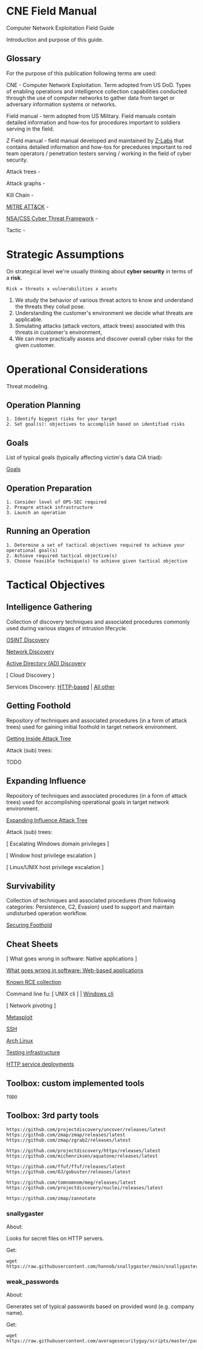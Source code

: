 
# CNE Field Manual

Computer Network Exploitation Field Guide

Introduction and purpose of this guide.

## Glossary

For the purpose of this publication following terms are used:

CNE - Computer Network Exploitation. Term adopted from US DoD. Types of enabling operations and intelligence collection capabilities conducted through the use of computer networks to gather data from target or adversary information systems or networks.

Field manual - term adopted from US Military. Field manuals contain detailed information and how-tos for procedures important to soldiers serving in the field.

Z Field manual - field manual developed and maintained by [Z-Labs](https://z-labs.eu) that contains detailed information and how-tos for precedures important to red team operators / penetration testers serving / working in the field of cyber security.

Attack trees -

Attack graphs -

Kill Chain -

[MITRE ATT&CK](https://attack.mitre.org/) -

[NSA/CSS Cyber Threat Framework](https://www.dni.gov/index.php/cyber-threat-framework) -

Tactic - 

# Strategic Assumptions

On strategical level we're usually thinking about **cyber security** in terms of a **risk**.

    Risk = threats x vulnerabilities x assets

1. We study the behavior of various threat actors to know and understand the threats they colud pose.
2. Understanding the customer's environment we decide what threats are applicable.
3. Simulating attacks (attack vectors, attack trees) associated with this threats in customer's environment,
4. We can more practically assess and discover overall cyber risks for the given customer.

# Operational Considerations

Threat modeling.

## Operation Planning

```
1. Identify biggest risks for your target
2. Set goal(s): objectives to accomplish based on identified risks
```

## Goals

List of typical goals (typically affecting victim's data CIA triad):

[Goals](Goals/README.md)

## Operation Preparation

```
1. Consider level of OPS-SEC required
2. Preapre attack infrastructure
3. Launch an operation
```

## Running an Operation

```
1. Determine a set of tactical objectives required to achieve your operational goal(s)
2. Achieve required tactical objective(s)
3. Choose feasible technique(s) to achieve given tactical objective
```

# Tactical Objectives

## Intelligence Gathering

Collection of discovery techniques and associated procedures commonly used during various stages of intrusion lifecycle.

[OSINT Discovery](Intelligence%20Gathering/README.md)

[Network Discovery](Discovery/README.md)

[Active Directory (AD) Discovery](Discovery/discovery-ad.md)

[ Cloud Discovery ]

Services Discovery: [HTTP-based](Discovery/discovery-http-services.md) | [All other](Discovery/discovery-services.md)

## Getting Foothold

Repository of techniques and associated procedures (in a form of attack trees) used for gaining initial foothold in target network environment.

[Getting Inside Attack Tree](Getting%20Inside/README.md)

Attack (sub) trees:

TODO

## Expanding Influence

Repository of techniques and associated procedures (in a form of attack trees) used for accomplishing operational goals in target network environment.

[Expanding Influence Attack Tree](Expand%20Influence/README.md)

Attack (sub) trees:

[ Escalating Windows domain privileges ]

[ Window host privilege escalation ]

[ Linux/UNIX host privilege escalation ]

## Survivability

Collection of techniques and associated procedures (from following categories: Persistence, C2, Evasion) used to support and maintain undisturbed operation workflow.

[Securing Foothold](Securing%20Foothold/README.md)

## Cheat Sheets

[ What goes wrong in software: Native applications ]

[What goes wrong in software: Web-based applications](cheat-sheets/vulns.md)

[Known RCE collection](cheat-sheets/rce-collection.md)

Command line fu: [ UNIX cli ] | [Windows cli](cheat-sheets/windows.md)

[ Network pivoting ]

[Metasploit](cheat-sheets/metasploit.md)

[SSH](cheat-sheets/ssh.md)

[Arch Linux](cheat-sheets/arch.md)

[Testing infrastructure](cheat-sheets/testing-infra.md)

[HTTP service deployments](cheat-sheets/http-srv.md)


## Toolbox: custom implemented tools

```
TODO
```

## Toolbox: 3rd party tools

```
https://github.com/projectdiscovery/uncover/releases/latest
https://github.com/zmap/zmap/releases/latest
https://github.com/zmap/zgrab2/releases/latest

https://github.com/projectdiscovery/httpx/releases/latest
https://github.com/michenriksen/aquatone/releases/latest

https://github.com/ffuf/ffuf/releases/latest
https://github.com/OJ/gobuster/releases/latest

https://github.com/tomnomnom/meg/releases/latest
https://github.com/projectdiscovery/nuclei/releases/latest

https://github.com/zmap/zannotate
```

### snallygaster

About:

Looks for secret files on HTTP servers.

Get:

    wget https://raw.githubusercontent.com/hannob/snallygaster/main/snallygaster

### weak_passwords

About:

Generates set of typical passwords based on provided word (e.g. company name).

Get:

    wget https://raw.githubusercontent.com/averagesecurityguy/scripts/master/passwords/weak_passwords.py
